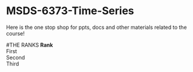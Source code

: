 # MSDS-6373-Time-Series
Here is the one stop shop for ppts, docs and other materials related to the course!

#THE RANKS
**Rank**  
First  
Second   
Third  
